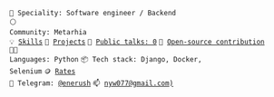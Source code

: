 <code>👷 Speciality: Software engineer / Backend</code><br>
<code>⚪ Community: Metarhia</code><br>
<code>💡 [Skills](SKILLS.md)</code>
<code>🧻 [Projects](PROJECTS.md)</code>
<code>📢 [Public talks: 0](TALKS.md)</code>
<code>👀 [Open-source contribution](CONTRIBUTION.md)</code><br>
<code>🧑‍💻 Languages: Python</code>
<code>📦 Tech stack: Django, Docker, Selenium</code>
<code>🪙 [Rates](RATES.md)</code><br>
<code>💬 Telegram: [@enerush](https://telegram.me/enerush)</code>
<code>📫 [nyw077@gmail.com)](mailto:nyw077@gmail.com)</code>
